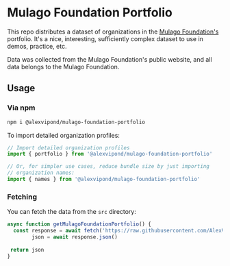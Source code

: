 # Mulago Foundation Portfolio

This repo distributes a dataset of organizations in the [Mulago Foundation's](https://www.mulagofoundation.org) portfolio. It's a nice, interesting, sufficiently complex dataset to use in demos, practice, etc.

Data was collected from the Mulago Foundation's public website, and all data belongs to the Mulago Foundation.


## Usage

### Via npm

```bash
npm i @alexvipond/mulago-foundation-portfolio
```

To import detailed organization profiles:

```ts
// Import detailed organization profiles
import { portfolio } from '@alexvipond/mulago-foundation-portfolio'

// Or, for simpler use cases, reduce bundle size by just importing
// organization names:
import { names } from '@alexvipond/mulago-foundation-portfolio'
```


### Fetching

You can fetch the data from the `src` directory:

```js
async function getMulagoFoundationPortfolio() {
  const response = await fetch('https://raw.githubusercontent.com/AlexVipond/mulago-foundation-portfolio/main/src/portfolio.json'),
        json = await response.json()
 
 return json
}
```
